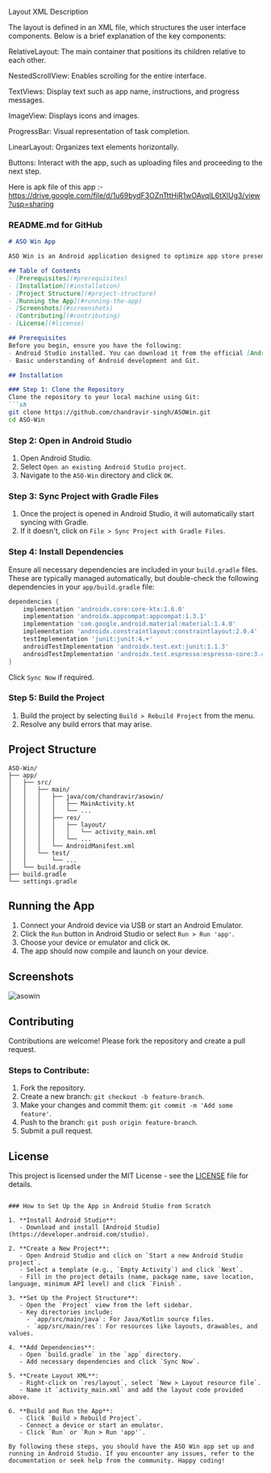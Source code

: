 Layout XML Description


The layout is defined in an XML file, which structures the user interface components. Below is a brief explanation of the key components:

RelativeLayout: The main container that positions its children relative to each other.

NestedScrollView: Enables scrolling for the entire interface.

TextViews: Display text such as app name, instructions, and progress messages.

ImageView: Displays icons and images.

ProgressBar: Visual representation of task completion.

LinearLayout: Organizes text elements horizontally.

Buttons: Interact with the app, such as uploading files and proceeding to the next step.


Here is apk file of this app :-
https://drive.google.com/file/d/1u69bydF3OZnTttHjR1wOAvqIL6tXlUg3/view?usp=sharing


### README.md for GitHub

```markdown
# ASO Win App

ASO Win is an Android application designed to optimize app store presence and engagement. This README provides a step-by-step guide on how to set up the ASO Win app in Android Studio from scratch.

## Table of Contents
- [Prerequisites](#prerequisites)
- [Installation](#installation)
- [Project Structure](#project-structure)
- [Running the App](#running-the-app)
- [Screenshots](#screenshots)
- [Contributing](#contributing)
- [License](#license)

## Prerequisites
Before you begin, ensure you have the following:
- Android Studio installed. You can download it from the official [Android Studio website](https://developer.android.com/studio).
- Basic understanding of Android development and Git.

## Installation

### Step 1: Clone the Repository
Clone the repository to your local machine using Git:
```sh
git clone https://github.com/chandravir-singh/ASOWin.git
cd ASO-Win
```

### Step 2: Open in Android Studio
1. Open Android Studio.
2. Select `Open an existing Android Studio project`.
3. Navigate to the `ASO-Win` directory and click `OK`.

### Step 3: Sync Project with Gradle Files
1. Once the project is opened in Android Studio, it will automatically start syncing with Gradle.
2. If it doesn't, click on `File > Sync Project with Gradle Files`.

### Step 4: Install Dependencies
Ensure all necessary dependencies are included in your `build.gradle` files. These are typically managed automatically, but double-check the following dependencies in your `app/build.gradle` file:
```groovy
dependencies {
    implementation 'androidx.core:core-ktx:1.6.0'
    implementation 'androidx.appcompat:appcompat:1.3.1'
    implementation 'com.google.android.material:material:1.4.0'
    implementation 'androidx.constraintlayout:constraintlayout:2.0.4'
    testImplementation 'junit:junit:4.+'
    androidTestImplementation 'androidx.test.ext:junit:1.1.3'
    androidTestImplementation 'androidx.test.espresso:espresso-core:3.4.0'
}
```
Click `Sync Now` if required.

### Step 5: Build the Project
1. Build the project by selecting `Build > Rebuild Project` from the menu.
2. Resolve any build errors that may arise.

## Project Structure

```
ASO-Win/
├── app/
│   ├── src/
│   │   ├── main/
│   │   │   ├── java/com/chandravir/asowin/
│   │   │   │   ├── MainActivity.kt
│   │   │   │   └── ...
│   │   │   ├── res/
│   │   │   │   ├── layout/
│   │   │   │   │   └── activity_main.xml
│   │   │   │   └── ...
│   │   │   └── AndroidManifest.xml
│   │   └── test/
│   │       └── ...
│   └── build.gradle
├── build.gradle
└── settings.gradle
```

## Running the App
1. Connect your Android device via USB or start an Android Emulator.
2. Click the `Run` button in Android Studio or select `Run > Run 'app'`.
3. Choose your device or emulator and click `OK`.
4. The app should now compile and launch on your device.

## Screenshots
![asowin](https://github.com/chandravir-singh/ASOWin/assets/118761016/571c8ed0-e0b8-42fc-ae50-c30cb3831d58)

## Contributing
Contributions are welcome! Please fork the repository and create a pull request.

### Steps to Contribute:
1. Fork the repository.
2. Create a new branch: `git checkout -b feature-branch`.
3. Make your changes and commit them: `git commit -m 'Add some feature'`.
4. Push to the branch: `git push origin feature-branch`.
5. Submit a pull request.

## License
This project is licensed under the MIT License - see the [LICENSE](LICENSE) file for details.
```

### How to Set Up the App in Android Studio from Scratch

1. **Install Android Studio**:
   - Download and install [Android Studio](https://developer.android.com/studio).

2. **Create a New Project**:
   - Open Android Studio and click on `Start a new Android Studio project`.
   - Select a template (e.g., `Empty Activity`) and click `Next`.
   - Fill in the project details (name, package name, save location, language, minimum API level) and click `Finish`.

3. **Set Up the Project Structure**:
   - Open the `Project` view from the left sidebar.
   - Key directories include:
     - `app/src/main/java`: For Java/Kotlin source files.
     - `app/src/main/res`: For resources like layouts, drawables, and values.

4. **Add Dependencies**:
   - Open `build.gradle` in the `app` directory.
   - Add necessary dependencies and click `Sync Now`.

5. **Create Layout XML**:
   - Right-click on `res/layout`, select `New > Layout resource file`.
   - Name it `activity_main.xml` and add the layout code provided above.

6. **Build and Run the App**:
   - Click `Build > Rebuild Project`.
   - Connect a device or start an emulator.
   - Click `Run` or `Run > Run 'app'`.

By following these steps, you should have the ASO Win app set up and running in Android Studio. If you encounter any issues, refer to the documentation or seek help from the community. Happy coding!

